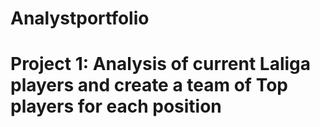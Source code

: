 # Analystportfolio
# Project 1: Analysis of current Laliga players and create a team of Top players for each position 

